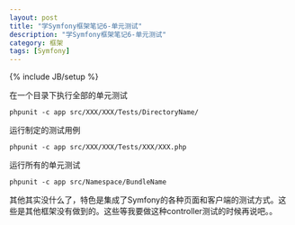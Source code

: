 ```yaml
---
layout: post
title: "学Symfony框架笔记6-单元测试"
description: "学Symfony框架笔记6-单元测试"
category: 框架
tags: [Symfony]
---
```

{% include JB/setup %}

在一个目录下执行全部的单元测试

    phpunit -c app src/XXX/XXX/Tests/DirectoryName/

运行制定的测试用例
    
    phpunit -c app src/XXX/XXX/Tests/XXX/XXX.php

运行所有的单元测试

    phpunit -c app src/Namespace/BundleName


其他其实没什么了，特色是集成了Symfony的各种页面和客户端的测试方式。这些是其他框架没有做到的。这些等我要做这种controller测试的时候再说吧。。
